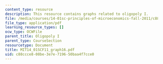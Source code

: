 ```yaml
---
content_type: resource
description: This resource contains graphs related to oligopoly I.
file: /media/courses/14-01sc-principles-of-microeconomics-fall-2011/c88ccce808be3e7e719650baa4f7cce0_MIT14_01SCF11_graph16.pdf
file_type: application/pdf
learning_resource_types: []
ocw_type: OCWFile
parent_title: Oligopoly I
parent_type: CourseSection
resourcetype: Document
title: MIT14_01SCF11_graph16.pdf
uid: c88ccce8-08be-3e7e-7196-50baa4f7cce0
---
```

